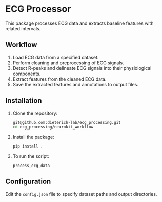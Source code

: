 # ECG Processor

This package processes ECG data and extracts baseline features with related intervals.

## Workflow

1. Load ECG data from a specified dataset.
2. Perform cleaning and preprocessing of ECG signals.
3. Detect R-peaks and delineate ECG signals into their physiological components.
4. Extract features from the cleaned ECG data.
5. Save the extracted features and annotations to output files.

## Installation

1. Clone the repository:
   ```bash
   git@github.com:dieterich-lab/ecg_processing.git
   cd ecg_processing/neurokit_workflow

2. Install the package:
   ```bash
   pip install .

3. To run the script:
   ```bash
   process_ecg_data

## Configuration

Edit the `config.json` file to specify dataset paths and output directories.


   
